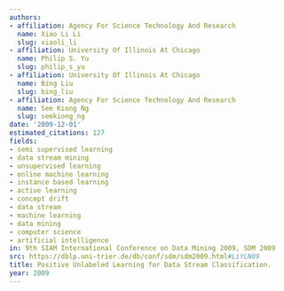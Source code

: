```yaml
---
authors:
- affiliation: Agency For Science Technology And Research
  name: Xiao Li Li
  slug: xiaoli_li
- affiliation: University Of Illinois At Chicago
  name: Philip S. Yu
  slug: philip_s_yu
- affiliation: University Of Illinois At Chicago
  name: Bing Liu
  slug: bing_liu
- affiliation: Agency For Science Technology And Research
  name: See Kiong Ng
  slug: seekiong_ng
date: '2009-12-01'
estimated_citations: 127
fields:
- semi supervised learning
- data stream mining
- unsupervised learning
- online machine learning
- instance based learning
- active learning
- concept drift
- data stream
- machine learning
- data mining
- computer science
- artificial intelligence
in: 9th SIAM International Conference on Data Mining 2009, SDM 2009
src: https://dblp.uni-trier.de/db/conf/sdm/sdm2009.html#LiYLN09
title: Positive Unlabeled Learning for Data Stream Classification.
year: 2009
---
```

